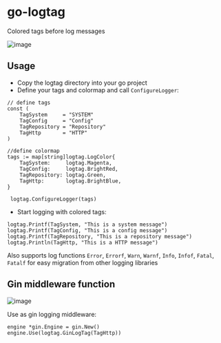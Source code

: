 # go-logtag
Colored tags before log messages

![image](https://user-images.githubusercontent.com/25147494/233410171-d3cf37b2-422f-4f8d-aace-cbd1b091120c.png)

## Usage

- Copy the logtag directory into your go project
- Define your tags and colormap and call `ConfigureLogger`:
```
// define tags
const (
	TagSystem     = "SYSTEM"
	TagConfig     = "Config"
	TagRepository = "Repository"
	TagHttp       = "HTTP"
)

//define colormap
tags := map[string]logtag.LogColor{
	TagSystem:     logtag.Magenta,
	TagConfig:     logtag.BrightRed,
	TagRepository: logtag.Green,
	TagHttp:       logtag.BrightBlue,
}
 
 logtag.ConfigureLogger(tags)
```
- Start logging with colored tags:
```
logtag.Printf(TagSystem, "This is a system message")
logtag.Printf(TagConfig, "This is a config message")
logtag.Printf(TagRepository, "This is a repository message")
logtag.Println(TagHttp, "This is a HTTP message")
```

Also supports log functions `Error`, `Errorf`, `Warn`, `Warnf`, `Info`, `Infof`, `Fatal`, `Fatalf` for easy migration from other logging libraries

## Gin middleware function

![image](https://user-images.githubusercontent.com/25147494/233414767-20375971-7baa-4d5c-9321-d52d63d3279c.png)

Use as gin logging middleware:
```
engine *gin.Engine = gin.New()
engine.Use(logtag.GinLogTag(TagHttp))
```
